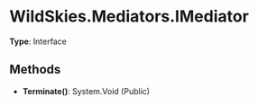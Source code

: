 ﻿# WildSkies.Mediators.IMediator

**Type**: Interface

## Methods

- **Terminate()**: System.Void (Public)

